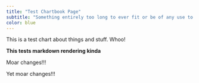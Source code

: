 ```yaml
---
title: "Test Chartbook Page"
subtitle: "Something entirely too long to ever fit or be of any use to anyone ever"
color: blue
---
```

This is a test chart about things and stuff. Whoo!

**This tests markdown rendering kinda**
 
 Moar changes!!!

 Yet moar changes!!!
